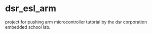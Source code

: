 # dsr_esl_arm
project for pushing arm microcontroller tutorial by the dsr corporation embedded school lab.
